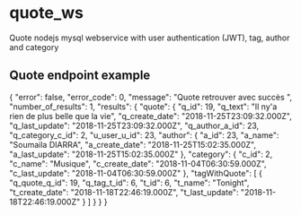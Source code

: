 # quote_ws
Quote nodejs mysql webservice with user authentication (JWT), tag, author and category

## Quote endpoint example

{
    "error": false,
    "error_code": 0,
    "message": "Quote retrouver avec succès ",
    "number_of_results": 1,
    "results": {
        "quote": {
            "q_id": 19,
            "q_text": "Il ny'a rien de plus belle que la vie",
            "q_create_date": "2018-11-25T23:09:32.000Z",
            "q_last_update": "2018-11-25T23:09:32.000Z",
            "q_author_a_id": 23,
            "q_category_c_id": 2,
            "u_user_u_id": 23,
            "author": {
                "a_id": 23,
                "a_name": "Soumaila DIARRA",
                "a_create_date": "2018-11-25T15:02:35.000Z",
                "a_last_update": "2018-11-25T15:02:35.000Z"
            },
            "category": {
                "c_id": 2,
                "c_name": "Musique",
                "c_create_date": "2018-11-04T06:30:59.000Z",
                "c_last_update": "2018-11-04T06:30:59.000Z"
            },
            "tagWithQuote": [
                {
                    "q_quote_q_id": 19,
                    "q_tag_t_id": 6,
                    "t_id": 6,
                    "t_name": "Tonight",
                    "t_create_date": "2018-11-18T22:46:19.000Z",
                    "t_last_update": "2018-11-18T22:46:19.000Z"
                }
            ]
        }
    }
}

